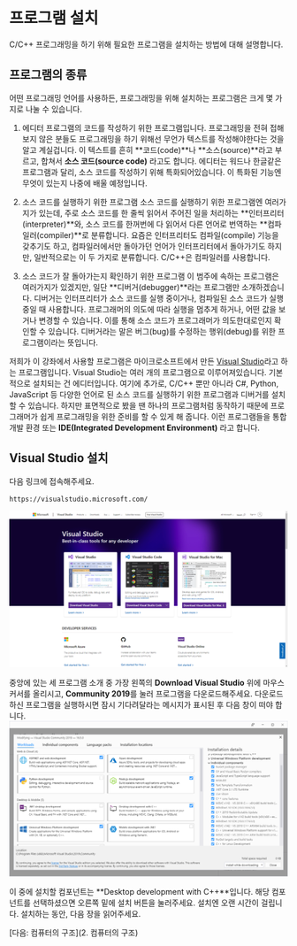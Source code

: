 # 프로그램 설치

C/C++ 프로그래밍을 하기 위해 필요한 프로그램을 설치하는 방법에 대해 설명합니다.

## 프로그램의 종류

어떤 프로그래밍 언어를 사용하든, 프로그래밍을 위해 설치하는 프로그램은 크게 몇 가지로 나눌 수 있습니다.

1. 에디터
프로그램의 코드를 작성하기 위한 프로그램입니다. 프로그래밍을 전혀 접해보지 않은 분들도 프로그래밍을 하기 위해선 무언가 텍스트를 작성해야한다는 것을 알고 계실겁니다. 이 텍스트를 흔히 **코드(code)**나 **소스(source)**라고 부르고, 합쳐서 **소스 코드(source code)** 라고도 합니다. 에디터는 워드나 한글같은 프로그램과 달리, 소스 코드를 작성하기 위해 특화되어있습니다. 이 특화된 기능엔 무엇이 있는지 나중에 배울 예정입니다.

2. 소스 코드를 실행하기 위한 프로그램
소스 코드를 실행하기 위한 프로그램엔 여러가지가 있는데, 주로 소스 코드를 한 줄씩 읽어서
주어진 일을 처리하는 **인터프리터(interpreter)**와, 소스 코드를 한꺼번에 다 읽어서 다른 언어로 번역하는 **컴파일러(compiler)**로 분류합니다. 요즘은 인터프리터도 컴파일(compile) 기능을 갖추기도 하고, 컴파일러에서만 돌아가던 언어가 인터프리터에서 돌아가기도 하지만, 일반적으로는 이 두 가지로 분류합니다. C/C++은 컴파일러를 사용합니다.

3. 소스 코드가 잘 돌아가는지 확인하기 위한 프로그램
이 범주에 속하는 프로그램은 여러가지가 있겠지만, 일단 **디버거(debugger)**라는 프로그램만 소개하겠습니다. 디버거는 인터프리터가 소스 코드를 실행 중이거나, 컴파일된 소스 코드가 실행 중일 때 사용합니다. 프로그래머의 의도에 따라 실행을 멈추게 하거나, 어떤 값을 보거나 변경할 수 있습니다. 이를 통해 소스 코드가 프로그래머가 의도한대로인지 확인할 수 있습니다. 디버거라는 말은 버그(bug)를 수정하는 행위(debug)를 위한 프로그램이라는 뜻입니다.

저희가 이 강좌에서 사용할 프로그램은 마이크로소프트에서 만든 [Visual Studio](https://visualstudio.microsoft.com/)라고 하는 프로그램입니다.
Visual Studio는 여러 개의 프로그램으로 이루어져있습니다. 기본적으로 설치되는 건 에디터입니다. 여기에 추가로, C/C++ 뿐만 아니라 C#, Python, JavaScript 등 다양한 언어로 된 소스 코드를 실행하기 위한 프로그램과 디버거를 설치할 수 있습니다. 하지만 표면적으로 봤을 땐 하나의 프로그램처럼 동작하기 때문에 프로그래머가 쉽게 프로그래밍을 위한 준비를 할 수 있게 해 줍니다. 이런 프로그램들을 통합 개발 환경 또는 **IDE(Integrated Development Environment)** 라고 합니다.


## Visual Studio 설치

다음 링크에 접속해주세요.
```
https://visualstudio.microsoft.com/
```
![Visual Studio 홈페이지](img/1.png "Visual Studio 홈페이지")

중앙에 있는 세 프로그램 소개 중 가장 왼쪽의 **Download Visual Studio** 위에 마우스 커서를 올리시고, **Community 2019**를 눌러 프로그램을 다운로드해주세요. 다운로드하신 프로그램을 실행하시면 잠시 기다려달라는 메시지가 표시된 후 다음 창이 떠야 합니다.
![Visual Studio Installer](img/2.png "Visual Studio Installer")

이 중에 설치할 컴포넌트는 **Desktop development with C++**입니다. 해당 컴포넌트를 선택하셨으면 오른쪽 밑에 설치 버튼을 눌러주세요. 설치엔 오랜 시간이 걸립니다. 설치하는 동안, 다음 장을 읽어주세요.

[다음: 컴퓨터의 구조](2. 컴퓨터의 구조)